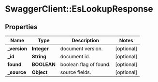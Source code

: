 # SwaggerClient::EsLookupResponse

## Properties
Name | Type | Description | Notes
------------ | ------------- | ------------- | -------------
**_version** | **Integer** | document version. | [optional] 
**_id** | **String** | document id. | [optional] 
**found** | **BOOLEAN** | boolean flag of found. | [optional] 
**_source** | **Object** | source fields. | [optional] 


